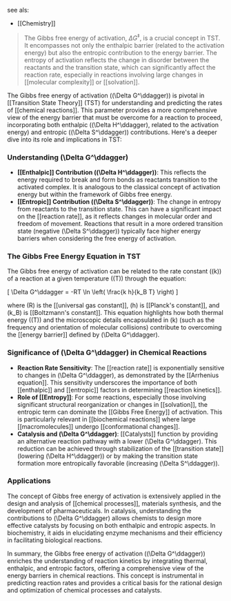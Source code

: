 see als:
- [[Chemistry]]

> The Gibbs free energy of activation, $\Delta G^\ddagger$, is a crucial concept in TST. It encompasses not only the enthalpic barrier (related to the activation energy) but also the entropic contribution to the energy barrier. The entropy of activation reflects the change in disorder between the reactants and the transition state, which can significantly affect the reaction rate, especially in reactions involving large changes in [[molecular complexity]] or [[solvation]].

The Gibbs free energy of activation (\(\Delta G^\ddagger\)) is pivotal in [[Transition State Theory]] (TST) for understanding and predicting the rates of [[chemical reactions]]. This parameter provides a more comprehensive view of the energy barrier that must be overcome for a reaction to proceed, incorporating both enthalpic (\(\Delta H^\ddagger\), related to the activation energy) and entropic (\(\Delta S^\ddagger\)) contributions. Here's a deeper dive into its role and implications in TST:

### Understanding \(\Delta G^\ddagger\)

- **[[Enthalpic]] Contribution (\(\Delta H^\ddagger\))**: This reflects the energy required to break and form bonds as reactants transition to the activated complex. It is analogous to the classical concept of activation energy but within the framework of Gibbs free energy.
- **[[Entropic]] Contribution (\(\Delta S^\ddagger\))**: The change in entropy from reactants to the transition state. This can have a significant impact on the [[reaction rate]], as it reflects changes in molecular order and freedom of movement. Reactions that result in a more ordered transition state (negative \(\Delta S^\ddagger\)) typically face higher energy barriers when considering the free energy of activation.

### The Gibbs Free Energy Equation in TST

The Gibbs free energy of activation can be related to the rate constant (\(k\)) of a reaction at a given temperature (\(T\)) through the equation:

\[ \Delta G^\ddagger = -RT \ln \left( \frac{k h}{k_B T} \right) \]

where \(R\) is the [[universal gas constant]], \(h\) is [[Planck's constant]], and \(k_B\) is [[Boltzmann's constant]]. This equation highlights how both thermal energy (\(T\)) and the microscopic details encapsulated in \(k\) (such as the frequency and orientation of molecular collisions) contribute to overcoming the [[energy barrier]] defined by \(\Delta G^\ddagger\).

### Significance of \(\Delta G^\ddagger\) in Chemical Reactions

- **Reaction Rate Sensitivity**: The [[reaction rate]] is exponentially sensitive to changes in \(\Delta G^\ddagger\), as demonstrated by the [[Arrhenius equation]]. This sensitivity underscores the importance of both [[enthalpic]] and [[entropic]] factors in determining [[reaction kinetics]].
- **Role of [[Entropy]]**: For some reactions, especially those involving significant structural reorganization or changes in [[solvation]], the entropic term can dominate the [[Gibbs Free Energy]] of activation. This is particularly relevant in [[biochemical reactions]] where large [[macromolecules]] undergo [[conformational changes]].
- **Catalysis and \(\Delta G^\ddagger\)**: [[Catalysts]] function by providing an alternative reaction pathway with a lower \(\Delta G^\ddagger\). This reduction can be achieved through stabilization of the [[transition state]] (lowering \(\Delta H^\ddagger\)) or by making the transition state formation more entropically favorable (increasing \(\Delta S^\ddagger\)).

### Applications

The concept of Gibbs free energy of activation is extensively applied in the design and analysis of [[chemical processes]], materials synthesis, and the development of pharmaceuticals. In catalysis, understanding the contributions to \(\Delta G^\ddagger\) allows chemists to design more effective catalysts by focusing on both enthalpic and entropic aspects. In biochemistry, it aids in elucidating enzyme mechanisms and their efficiency in facilitating biological reactions.

In summary, the Gibbs free energy of activation (\(\Delta G^\ddagger\)) enriches the understanding of reaction kinetics by integrating thermal, enthalpic, and entropic factors, offering a comprehensive view of the energy barriers in chemical reactions. This concept is instrumental in predicting reaction rates and provides a critical basis for the rational design and optimization of chemical processes and catalysts.